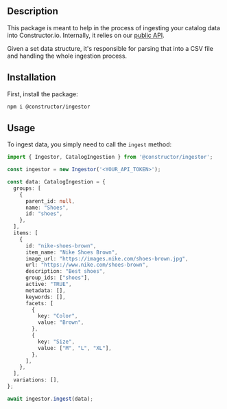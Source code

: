 ## Description

This package is meant to help in the process of ingesting your catalog data into Constructor.io. Internally, it relies on our [public API](https://docs.constructor.io/).

Given a set data structure, it's responsible for parsing that into a CSV file and handling the whole ingestion process.

## Installation

First, install the package:

```bash
npm i @constructor/ingestor
```

## Usage

To ingest data, you simply need to call the `ingest` method:

```ts
import { Ingestor, CatalogIngestion } from '@constructor/ingestor';

const ingestor = new Ingestor('<YOUR_API_TOKEN>');

const data: CatalogIngestion = {
  groups: [
    {
      parent_id: null,
      name: "Shoes",
      id: "shoes",
    },
  ],
  items: [
    {
      id: "nike-shoes-brown",
      item_name: "Nike Shoes Brown",
      image_url: "https://images.nike.com/shoes-brown.jpg",
      url: "https://www.nike.com/shoes-brown",
      description: "Best shoes",
      group_ids: ["shoes"],
      active: "TRUE",
      metadata: [],
      keywords: [],
      facets: [
        {
          key: "Color",
          value: "Brown",
        },
        {
          key: "Size",
          value: ["M", "L", "XL"],
        },
      ],
    },
  ],
  variations: [],
};

await ingestor.ingest(data);
```
